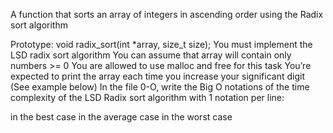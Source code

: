 A function that sorts an array of integers in ascending order using the Radix sort algorithm

Prototype: void radix_sort(int *array, size_t size);
You must implement the LSD radix sort algorithm
You can assume that array will contain only numbers >= 0
You are allowed to use malloc and free for this task
You’re expected to print the array each time you increase your significant digit (See example below)
In the file 0-O, write the Big O notations of the time complexity of the LSD Radix sort algorithm with 1 notation per line:

in the best case
in the average case
in the worst case
